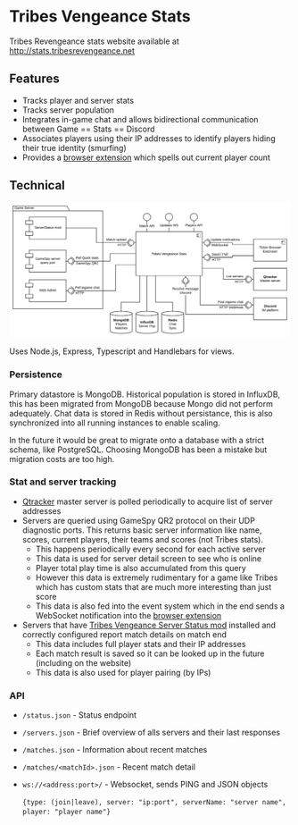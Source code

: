 # Tribes Vengeance Stats

Tribes Revengeance stats website available at http://stats.tribesrevengeance.net

## Features

- Tracks player and server stats
- Tracks server population
- Integrates in-game chat and allows bidirectional communication between Game == Stats == Discord
- Associates players using their IP addresses to identify players hiding their true identity (smurfing)
- Provides a [browser extension](http://stats.tribesrevengeance.net/extension) which spells out current player count

## Technical

![Components](/docs/components.svg)

Uses Node.js, Express, Typescript and Handlebars for views.

### Persistence

Primary datastore is MongoDB. Historical population is stored in InfluxDB, this has been migrated from MongoDB because Mongo did not perform adequately. Chat data is stored in Redis without persistance, this is also synchronized into all running instances to enable scaling.

In the future it would be great to migrate onto a database with a strict schema, like PostgreSQL. Choosing MongoDB has been a mistake but migration costs are too high.

### Stat and server tracking

- [Qtracker](https://www.qtracker.com/) master server is polled periodically to acquire list of server addresses
- Servers are queried using GameSpy QR2 protocol on their UDP diagnostic ports. This returns basic server information like name, scores, current players, their teams and scores (not Tribes stats).
  - This happens periodically every second for each active server
  - This data is used for server detail screen to see who is online
  - Player total play time is also accumulated from this query
  - However this data is extremely rudimentary for a game like Tribes which has custom stats that are much more interesting than just score
  - This data is also fed into the event system which in the end sends a WebSocket notification into the [browser extension](http://stats.tribesrevengeance.net/extension)
- Servers that have [Tribes Vengeance Server Status mod](https://github.com/jkelin/TribesVengeanceServerStatus) installed and correctly configured report match details on match end
  - This data includes full player stats and their IP addresses
  - Each match result is saved so it can be looked up in the future (including on the website)
  - This data is also used for player pairing (by IPs)

### API

- `/status.json` - Status endpoint
- `/servers.json` - Brief overview of alls servers and their last responses
- `/matches.json` - Information about recent matches
- `/matches/<matchId>.json` - Recent match detail
- `ws://<address:port>/` - Websocket, sends PING and JSON objects

  `{type: (join|leave), server: "ip:port", serverName: "server name", player: "player name"}`
